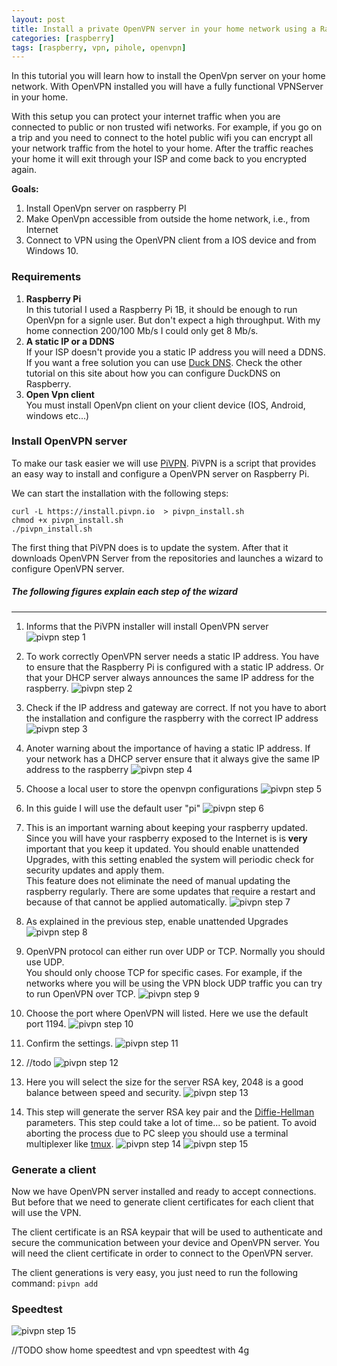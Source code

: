 ```yaml
---
layout: post
title: Install a private OpenVPN server in your home network using a Raspberry Pi 1B
categories: [raspberry]
tags: [raspberry, vpn, pihole, openvpn]
---
```


In this tutorial you will learn how to install the OpenVpn server on your home network.
With OpenVPN installed you will have a fully functional VPNServer in your home.

With this setup you can protect your internet traffic when you are connected to public or non trusted wifi networks. For example, if you go on a trip and you need to connect to the hotel public wifi you can encrypt all your network traffic from the hotel to your home. After the traffic reaches your home it will exit through your ISP and come back to you encrypted again.

**Goals:**

1. Install OpenVpn server on raspberry PI
2. Make OpenVpn accessible from outside the home network, i.e., from Internet
3. Connect to VPN using the OpenVPN client from a IOS device and from Windows 10.

### Requirements

1. **Raspberry Pi**  
In this tutorial I used a Raspberry Pi 1B, it should be enough to run OpenVpn for a signle user. But don't expect a high throughput. With my home connection 200/100 Mb/s I could only get 8 Mb/s.
2. **A static IP or a DDNS**  
If your ISP doesn't provide you a static IP address you will need a DDNS.
If you want a free solution you can use [Duck DNS](https://www.duckdns.org). Check the other tutorial on this site about how you can configure DuckDNS on Raspberry.
3. **Open Vpn client**  
You must install OpenVpn client on your client device (IOS, Android, windows etc...)


### Install OpenVPN server

To make our task easier we will use [PiVPN](http://www.pivpn.io). PiVPN is a script that provides an easy way to install and configure a OpenVPN server on Raspberry Pi.

We can start the installation with the following steps:

    curl -L https://install.pivpn.io  > pivpn_install.sh
    chmod +x pivpn_install.sh
    ./pivpn_install.sh

The first thing that PiVPN does is to update the system. After that it downloads OpenVPN Server from the repositories and launches a wizard to configure OpenVPN server.

##### The following figures explain each step of the wizard
---

1. Informs that the PiVPN installer will install OpenVPN server
![pivpn step 1](/assets/posts/pivpn-raspberry/step_1.png)

2. To work correctly OpenVPN server needs a static IP address. You have to ensure that the Raspberry Pi is configured with a static IP address. Or that your DHCP server always announces the same IP address for the raspberry.
![pivpn step 2](/assets/posts/pivpn-raspberry/step_2.png)

3. Check if the IP address and gateway are correct. If not you have to abort the installation and configure the raspberry with the correct IP address
![pivpn step 3](/assets/posts/pivpn-raspberry/step_3.png)

4. Anoter warning about the importance of having a static IP address. If your network has a DHCP server ensure that it always give the same IP address to the raspberry
![pivpn step 4](/assets/posts/pivpn-raspberry/step_4.png)

5. Choose a local user to store the openvpn configurations
![pivpn step 5](/assets/posts/pivpn-raspberry/step_5.png)

6. In this guide I will use the default user "pi"
![pivpn step 6](/assets/posts/pivpn-raspberry/step_6.png)

7. This is an important warning about keeping your raspberry updated. Since you will have your raspberry exposed to the Internet is is **very** important that you keep it updated.  You should enable unattended Upgrades, with this setting enabled the system will periodic check for security updates and apply them.  
This feature does not eliminate the need of manual updating the raspberry regularly. There are some updates that require a restart and because of that cannot be applied automatically.
![pivpn step 7](/assets/posts/pivpn-raspberry/step_7.png)

8. As explained in the previous step, enable unattended Upgrades
![pivpn step 8](/assets/posts/pivpn-raspberry/step_8.png)

9. OpenVPN protocol can either run over UDP or TCP. Normally you should use UDP.   
You should only choose TCP for specific cases. For example, if the networks where you will be using the VPN block UDP traffic you can try to run OpenVPN over TCP.
![pivpn step 9](/assets/posts/pivpn-raspberry/step_9.png)

10. Choose the port where OpenVPN will listed. Here we use the default port 1194.
![pivpn step 10](/assets/posts/pivpn-raspberry/step_10.png)

11. Confirm the settings.
![pivpn step 11](/assets/posts/pivpn-raspberry/step_11.png)

12. //todo
![pivpn step 12](/assets/posts/pivpn-raspberry/step_12.png)

13. Here you will select the size for the server RSA key, 2048 is a good balance between speed and security.
![pivpn step 13](/assets/posts/pivpn-raspberry/step_13.png)

14. This step will generate the server RSA key pair and the [Diffie-Hellman](https://en.wikipedia.org/wiki/Diffie–Hellman_key_exchange) parameters. This step could take a lot of time... so be patient.
To avoid aborting the process due to PC sleep you should use a terminal multiplexer like [tmux](https://github.com/tmux/tmux/wiki).
![pivpn step 14](/assets/posts/pivpn-raspberry/step_14.png)
![pivpn step 15](/assets/posts/pivpn-raspberry/step_14_DH.png)



### Generate a client

Now we have OpenVPN server installed and ready to accept connections. But before that we need to generate client certificates for each client that will use the VPN.

The client certificate is an RSA keypair that will be used to authenticate and secure the communication between your device and OpenVPN server.
You will need the client certificate in order to connect to the OpenVPN server.

The client generations is very easy, you just need to run the following command: `pivpn add`


### Speedtest

![pivpn step 15](/assets/posts/pivpn-raspberry/speedtest_home.png)

//TODO show home speedtest and vpn speedtest with 4g
